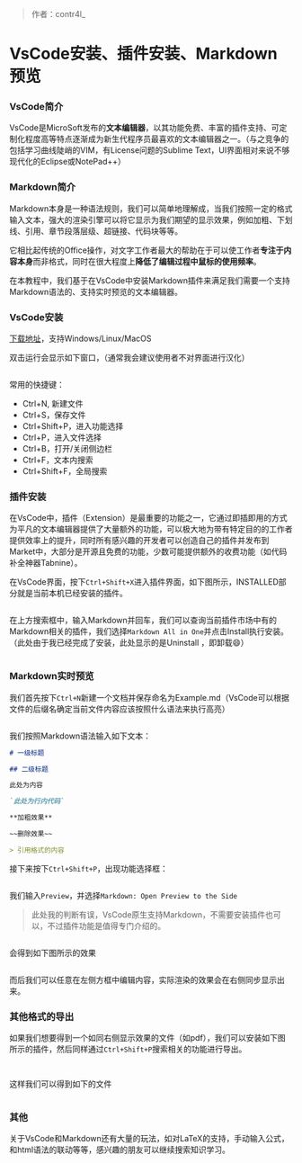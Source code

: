 >  作者：contr4l_

# VsCode安装、插件安装、Markdown预览

### VsCode简介 <a href="#vscode-jian-jie" id="vscode-jian-jie"></a>

VsCode是MicroSoft发布的**文本编辑器**，以其功能免费、丰富的插件支持、可定制化程度高等特点逐渐成为新生代程序员最喜欢的文本编辑器之一。（与之竞争的包括学习曲线陡峭的VIM，有License问题的Sublime Text，UI界面相对来说不够现代化的Eclipse或NotePad++）

### Markdown简介 <a href="#markdown-jian-jie" id="markdown-jian-jie"></a>

Markdown本身是一种语法规则，我们可以简单地理解成，当我们按照一定的格式输入文本，强大的渲染引擎可以将它显示为我们期望的显示效果，例如加粗、下划线、引用、章节段落层级、超链接、代码块等等。

它相比起传统的Office操作，对文字工作者最大的帮助在于可以使工作者**专注于内容本身**而非格式，同时在很大程度上**降低了编辑过程中鼠标的使用频率**。

在本教程中，我们基于在VsCode中安装Markdown插件来满足我们需要一个支持Markdown语法的、支持实时预览的文本编辑器。

### VsCode安装 <a href="#vscode-an-zhuang" id="vscode-an-zhuang"></a>

[下载地址](https://code.visualstudio.com)，支持Windows/Linux/MacOS

双击运行会显示如下窗口，（通常我会建议使用者不对界面进行汉化）

<figure><img src="../_images/assets/image (1).png" alt=""><figcaption></figcaption></figure>

常用的快捷键：

* Ctrl+N, 新建文件
* Ctrl+S，保存文件
* Ctrl+Shift+P，进入功能选择
* Ctrl+P，进入文件选择
* Ctrl+B，打开/关闭侧边栏
* Ctrl+F，文本内搜索
* Ctrl+Shift+F，全局搜索

### 插件安装 <a href="#cha-jian-an-zhuang" id="cha-jian-an-zhuang"></a>

在VsCode中，插件（Extension）是最重要的功能之一，它通过即插即用的方式为平凡的文本编辑器提供了大量额外的功能，可以极大地为带有特定目的的工作者提供效率上的提升，同时所有感兴趣的开发者可以创造自己的插件并发布到Market中，大部分是开源且免费的功能，少数可能提供额外的收费功能（如代码补全神器Tabnine）。

在VsCode界面，按下`Ctrl+Shift+X`进入插件界面，如下图所示，INSTALLED部分就是当前本机已经安装的插件。

<figure><img src="../_images/assets/image (7).png" alt=""><figcaption></figcaption></figure>

在上方搜索框中，输入Markdown并回车，我们可以查询当前插件市场中有的Markdown相关的插件，我们选择`Markdown All in One`并点击Install执行安装。（此处由于我已经完成了安装，此处显示的是Uninstall ，即卸载😄）

<figure><img src="../_images/assets/image (8).png" alt=""><figcaption></figcaption></figure>

### Markdown实时预览 <a href="#markdown-shi-shi-yu-lan" id="markdown-shi-shi-yu-lan"></a>

我们首先按下`Ctrl+N`新建一个文档并保存命名为Example.md（VsCode可以根据文件的后缀名确定当前文件内容应该按照什么语法来执行高亮）

<figure><img src="../_images/assets/image.png" alt=""><figcaption></figcaption></figure>

我们按照Markdown语法输入如下文本：

```markdown
# 一级标题

## 二级标题

此处为内容

`此处为行内代码`

**加粗效果**

~~删除效果~~

> 引用格式的内容
```

接下来按下`Ctrl+Shift+P`，出现功能选择框：

<figure><img src="../_images/assets/image (4).png" alt=""><figcaption></figcaption></figure>

我们输入`Preview`，并选择`Markdown: Open Preview to the Side`

> 此处我的判断有误，VsCode原生支持Markdown，不需要安装插件也可以，不过插件功能是值得专门介绍的。

<figure><img src="../_images/assets/image (2).png" alt=""><figcaption></figcaption></figure>

会得到如下图所示的效果

<figure><img src="../_images/assets/image (11).png" alt=""><figcaption></figcaption></figure>

而后我们可以任意在左侧方框中编辑内容，实际渲染的效果会在右侧同步显示出来。

### 其他格式的导出 <a href="#qi-ta-ge-shi-de-dao-chu" id="qi-ta-ge-shi-de-dao-chu"></a>

如果我们想要得到一个如同右侧显示效果的文件（如pdf），我们可以安装如下图所示的插件，然后同样通过`Ctrl+Shift+P`搜索相关的功能进行导出。

<figure><img src="../_images/assets/image (5).png" alt=""><figcaption></figcaption></figure>

<figure><img src="../_images/assets/image (3).png" alt=""><figcaption></figcaption></figure>

这样我们可以得到如下的文件

<figure><img src="../_images/assets/image (10).png" alt=""><figcaption></figcaption></figure>

### 其他 <a href="#qi-ta" id="qi-ta"></a>

关于VsCode和Markdown还有大量的玩法，如对LaTeX的支持，手动输入公式，和html语法的联动等等，感兴趣的朋友可以继续搜索知识学习。
